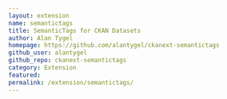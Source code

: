 ```yaml
---
layout: extension
name: semantictags
title: SemanticTags for CKAN Datasets
author: Alan Tygel
homepage: https://github.com/alantygel/ckanext-semantictags
github_user: alantygel
github_repo: ckanext-semantictags
category: Extension
featured: 
permalink: /extension/semantictags/
---
```



<Error getting README>
